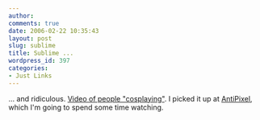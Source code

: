 ```yaml
---
author:
comments: true
date: 2006-02-22 10:35:43
layout: post
slug: sublime
title: Sublime ...
wordpress_id: 397
categories:
- Just Links
---
```


... and ridiculous. [Video of people "cosplaying"](http://www.youtube.com/watch?v=W4_ol_0Kdbs). I picked it up at [AntiPixel](http://www.antipixel.com/blog/), which I'm going to spend some time watching.
